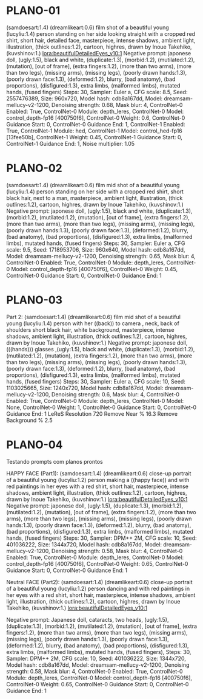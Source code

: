 
# PLANO-01
(samdoesart:1.4) (dreamlikeart:0.6) film shot of a beautiful young (lucyliu:1.4) person standing on her side looking straight with a cropped red shirt, short hair, detailed face, masterpiece, intense shadows, ambient light, illustration, (thick outlines:1.2), cartoon, highres, drawn by Inoue Takehiko, (kuvshinov:1.) <lora:beautifulDetailedEyes_v10:1>
Negative prompt: japonese doll, (ugly:1.5), black and white, (duplicate:1.3), (morbid:1.2), (mutilated:1.2), (mutation), [out of frame], (extra fingers:1.2), (more than two arms), (more than two legs), (missing arms), (missing legs), (poorly drawn hands:1.3), (poorly drawn face:1.3), (deformed:1.2), blurry, (bad anatomy), (bad proportions), (disfigured:1.3), extra limbs, (malformed limbs), mutated hands, (fused fingers)
Steps: 30, Sampler: Euler a, CFG scale: 8.5, Seed: 2557476389, Size: 960x720, Model hash: cdb8a167dd, Model: dreamsam-mellucy-v2-1200, Denoising strength: 0.68, Mask blur: 4, ControlNet-0 Enabled: True, ControlNet-0 Module: depth_leres, ControlNet-0 Model: control_depth-fp16 [400750f6], ControlNet-0 Weight: 0.6, ControlNet-0 Guidance Start: 0, ControlNet-0 Guidance End: 1, ControlNet-1 Enabled: True, ControlNet-1 Module: hed, ControlNet-1 Model: control_hed-fp16 [13fee50b], ControlNet-1 Weight: 0.45, ControlNet-1 Guidance Start: 0, ControlNet-1 Guidance End: 1, Noise multiplier: 1.05

# PLANO-02
(samdoesart:1.4) (dreamlikeart:0.6) film mid shot of a beautiful young (lucyliu:1.4) person standing on her side with a cropped red shirt, short black hair, next to a man, masterpiece, ambient light, illustration, (thick outlines:1.2), cartoon, highres, drawn by Inoue Takehiko, (kuvshinov:1.)
Negative prompt: japonese doll, (ugly:1.5), black and white, (duplicate:1.3), (morbid:1.2), (mutilated:1.2), (mutation), [out of frame], (extra fingers:1.2), (more than two arms), (more than two legs), (missing arms), (missing legs), (poorly drawn hands:1.3), (poorly drawn face:1.3), (deformed:1.2), blurry, (bad anatomy), (bad proportions), (disfigured:1.3), extra limbs, (malformed limbs), mutated hands, (fused fingers)
Steps: 30, Sampler: Euler a, CFG scale: 9.5, Seed: 1718953706, Size: 960x640, Model hash: cdb8a167dd, Model: dreamsam-mellucy-v2-1200, Denoising strength: 0.65, Mask blur: 4, ControlNet-0 Enabled: True, ControlNet-0 Module: depth_leres, ControlNet-0 Model: control_depth-fp16 [400750f6], ControlNet-0 Weight: 0.45, ControlNet-0 Guidance Start: 0, ControlNet-0 Guidance End: 1

# PLANO-03



Part 2:
(samdoesart:1.4) (dreamlikeart:0.6) film mid shot of a beautiful young (lucyliu:1.4) person with her ((back)) to camera , neck, back of shoulders short black hair, white background, masterpiece, intense shadows, ambient light, illustration, (thick outlines:1.2), cartoon, highres, drawn by Inoue Takehiko, (kuvshinov:1.)
Negative prompt: japonese doll, (((hands))) glasses ,(ugly:1.5), black and white, (duplicate:1.3), (morbid:1.2), (mutilated:1.2), (mutation), (extra fingers:1.2), (more than two arms), (more than two legs), (missing arms), (missing legs), (poorly drawn hands:1.3), (poorly drawn face:1.3), (deformed:1.2), blurry, (bad anatomy), (bad proportions), (disfigured:1.3), extra limbs, (malformed limbs), mutated hands, (fused fingers)
Steps: 30, Sampler: Euler a, CFG scale: 10, Seed: 1103025665, Size: 1240x720, Model hash: cdb8a167dd, Model: dreamsam-mellucy-v2-1200, Denoising strength: 0.6, Mask blur: 4, ControlNet-0 Enabled: True, ControlNet-0 Module: depth_leres, ControlNet-0 Model: None, ControlNet-0 Weight: 1, ControlNet-0 Guidance Start: 0, ControlNet-0 Guidance End: 1
LeReS Resolution 720
Remove Near % 16.3
Remove Background % 2.5


# PLANO-04
Testando prompts com planos prontos

HAPPY FACE (Part1):
(samdoesart:1.4) (dreamlikeart:0.6) close-up portrait of a beautiful young (lucyliu:1.2) person making a ((happy face)) and with red paintings in her eyes with a red shirt, short hair, masterpiece, intense shadows, ambient light, illustration, (thick outlines:1.2), cartoon, highres, drawn by Inoue Takehiko, (kuvshinov:1.) <lora:beautifulDetailedEyes_v10:1>
Negative prompt: japonese doll, (ugly:1.5), (duplicate:1.3), (morbid:1.2), (mutilated:1.2), (mutation), [out of frame], (extra fingers:1.2), (more than two arms), (more than two legs), (missing arms), (missing legs), (poorly drawn hands:1.3), (poorly drawn face:1.3), (deformed:1.2), blurry, (bad anatomy), (bad proportions), (disfigured:1.3), extra limbs, (malformed limbs), mutated hands, (fused fingers)
Steps: 30, Sampler: DPM++ 2M, CFG scale: 10, Seed: 401036222, Size: 1344x720, Model hash: cdb8a167dd, Model: dreamsam-mellucy-v2-1200, Denoising strength: 0.58, Mask blur: 4, ControlNet-0 Enabled: True, ControlNet-0 Module: depth_leres, ControlNet-0 Model: control_depth-fp16 [400750f6], ControlNet-0 Weight: 0.65, ControlNet-0 Guidance Start: 0, ControlNet-0 Guidance End: 1

Neutral FACE (Part2):
(samdoesart:1.4) (dreamlikeart:0.6) close-up portrait of a beautiful young (lucyliu:1.2) person dancing and with red paintings in her eyes with a red shirt, short hair, masterpiece, intense shadows, ambient light, illustration, (thick outlines:1.2), cartoon, highres, drawn by Inoue Takehiko, (kuvshinov:1.) <lora:beautifulDetailedEyes_v10:1>

Negative prompt: Japanese doll, cataracts, two heads, (ugly:1.5), (duplicate:1.3), (morbid:1.2), (mutilated:1.2), (mutation), [out of frame], (extra fingers:1.2), (more than two arms), (more than two legs), (missing arms), (missing legs), (poorly drawn hands:1.3), (poorly drawn face:1.3), (deformed:1.2), blurry, (bad anatomy), (bad proportions), (disfigured:1.3), extra limbs, (malformed limbs), mutated hands, (fused fingers),
Steps: 30, Sampler: DPM++ 2M, CFG scale: 10, Seed: 401036222, Size: 1344x720, Model hash: cdb8a167dd, Model: dreamsam-mellucy-v2-1200, Denoising strength: 0.58, Mask blur: 4, ControlNet-0 Enabled: True, ControlNet-0 Module: depth_leres, ControlNet-0 Model: control_depth-fp16 [400750f6], ControlNet-0 Weight: 0.65, ControlNet-0 Guidance Start: 0, ControlNet-0 Guidance End: 1